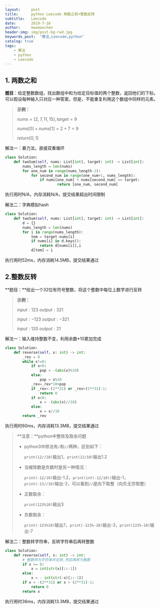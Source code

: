 ```yaml
---
layout:     post
title:      python Leecode 两数之和+整数反转
subtitle:   Leecode
date:       2019-7-16
author:     maomaochen
header-img: img/post-bg-rwd.jpg
keywords_post:  "算法,Leecode,python"
catalog: true
tags:
    - 算法
    - python
    - Leecode
---
```


<head>
    <script src="https://cdn.mathjax.org/mathjax/latest/MathJax.js?config=TeX-AMS-MML_HTMLorMML" type="text/javascript"></script>
    <script type="text/x-mathjax-config">
        MathJax.Hub.Config({
            tex2jax: {
            skipTags: ['script', 'noscript', 'style', 'textarea', 'pre'],
            inlineMath: [['$','$']]
            }
        });
    </script>
</head> 

## 1. 两数之和

**题目**：给定整数数组，找出数组中和为给定目标值的两个整数，返回他们的下标。可以假设每种输入只对应一种答案，但是，不能重复利用这个数组中同样的元素。

> **示例：**
>
> $nums = [2,7,11,15],target=9$
>
> $nums[0] + nums[1] = 2+7 = 9$
>
> $return [0,1]$

解法一：暴力法，直接双重循环

```python
class Solution:
    def twoSum(self, nums: List[int], target: int) -> List[int]:
        nums_length = len(nums)
        for one_num in range(nums_length-1):
            for second_num in range(one_num+1, nums_length):
                if nums[one_num] + nums[second_num] == target:
                        return [one_num, second_num]
```

执行用时N/A，内存消耗N/A，提交结果超出时间限制

解法二：字典模拟hash

```python
class Solution:
    def twoSum(self, nums: List[int], target: int) -> List[int]:
        d = {}
        nums_length = len(nums)
        for i in range(nums_length):
            tem = target-nums[i]
            if nums[i] in d.keys():
                return d[nums[i]],i
            d[tem] = i
```

执行用时52ms，内存消耗14.5MB，提交结果通过

## 2.整数反转

**题目：**给出一个32位有符号整数，将这个整数中每位上数字进行反转

> **示例：**
>
> $input:123$	$output:321$
>
> $input:-123$	$output:-321$
>
> $input:120$	$output:21$

解法一：输入维持整数不变，利用余数*10累加完成

```python
class Solution:
    def reverse(self, x: int) -> int:
        _rev = 0
        while x!=0:
            if x<0:
                pop = -(abs(x)%10)
            else:      
                pop = x%10
            _rev=_rev*10+pop
            if _rev<-(2**31) or _rev>(2**31)-1:
                return 0 
            if x<0:
                x = -(abs(x)//10)
            else:
                x = x//10
        return _rev
```

执行用时60ms，内存消耗13.3MB，提交结果通过

> **注意：**python中整除及取余问题 
>
> * python3中除法有`/`和`//`两种，区别如下：
>
>   `print(12//10)`输出1，`print(12/10)`输出1.2
>
> * 当被除数是负数时是另一种情况：
>
>   `print(-12/10)`输出-1.2，`print(int(-12/10))`输出-1，`print(-13//10)`输出-2，可以看到`//`是向下取整（向负无穷取整）
>
> * 正数取余：
>
>   `print(123%10)`输出3
>
> * 负数取余：
>
>   `print(-123%10)`输出7，`print(-123%-10)`输出-3，`print(123%-10)`输出-7

解法二：整数转字符串，反转字符串后再转整数

```python
class Solution:
    def reverse(self, x: int) -> int:
        # 整数转为字符串并反转,然后再转为整数
        if x >= 0:
            x = int(str(x)[::-1]) 
        else:
            x = - int(str(-x)[::-1])
        if x < -(2**31) or x > (2**31)-1:
            return 0
        return x
```

执行用时36ms，内存消耗13.3MB，提交结果通过





<br>


